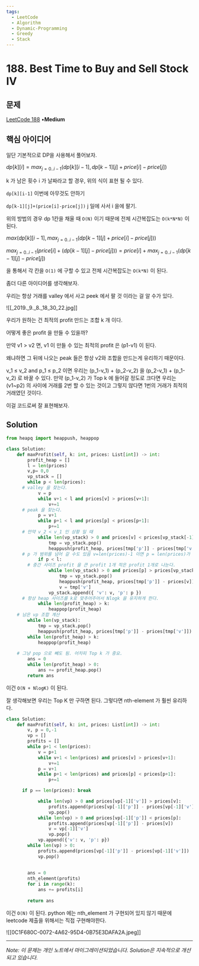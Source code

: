 ```yaml
---
tags:
  - LeetCode
  - Algorithm
  - Dynamic-Programming
  - Greedy
  - Stack
---
```


# 188. Best Time to Buy and Sell Stock IV

## 문제

[LeetCode 188](https://leetcode.com/problems/best-time-to-buy-and-sell-stock-iv/) •**Medium**

## 핵심 아이디어

일단 기본적으로 DP을 사용해서 풀어보자.

$dp[k][i] = max_{j=0..i-1}(dp[k][i-1],dp[k-1][j]+price[i]-price[j])$

k 가 남은 횟수 i 가 날짜라고 할 경우, 위의 식이 표현 될 수 있다.

`dp[k][i-1]` 이번에 아무것도 안하기

`dp[k-1][j]+(price[i]-price[j])` j 일에 사서 i 을에 팔기.

위의 방법의 경우 dp 1칸을 채울 때 `O(N)` 이기 때문에 전체 시간복잡도는 `O(k*N*N)` 이 된다.

$max(dp[k][i-1], max_{j=0..i-1}(dp[k-1][j]+price[i]-price[j]))$

$max_{j=0..i-1}(price[i]+(dp[k-1][j]-price[j])) = price[i] + max_{j=0..i-1}(dp[k-1][j]-price[j])$

을 통해서 각 칸을 `O(1)` 에 구할 수 있고 전체 시간복잡도는 `O(k*N)` 이 된다.

좀더 다른 아이디어를 생각해보자.

우리는 항상 거래를 valley 에서 사고 peek 에서 팔 것 이라는 걸 알 수가 있다.

![[_2019._9._8._18_30_22.jpg]]

우리가 원하는 건 최적의 profit 만드는 조합 k 개 이다.

어떻게 좋은 profit 을 만들 수 있을까?

만약 v1 > v2 면, v1 이 만들 수 있는 최적의 profit 은 (p1-v1) 이 된다.

왜냐하면 그 뒤에 나오는 peak 들은 항상 v2와 조합을 만드는게 유리하기 때문이다.

v_1 ≤ v_2 and p_1 ≤ p_2 이면 우리는 (p_1-v_1) + (p_2-v_2) 을 (p_2-v_1) + (p_1-v_2) 로 바꿀 수 있다. 만약 (p_1-v_2) 가 Top k 에 들어갈 정도로 크다면 우리는 (v1~p2) 의 사이에 거래를 2번 할 수 있는 것이고 그렇지 않다면 1번의 거래가 최적의 거래였던 것이다.

이걸 코드로써 잘 표현해보자.

## Solution

```python
from heapq import heappush, heappop

class Solution:
    def maxProfit(self, k: int, prices: List[int]) -> int:
        profit_heap = []
        l = len(prices)
        v,p= 0,0
        vp_stack = []
        while p < len(prices):
      # valley 을 찾는다.
            v = p
            while v+1 < l and prices[v] > prices[v+1]:
                v+=1
      # peak 을 찾는다.
            p = v+1
            while p+1 < l and prices[p] < prices[p+1]:
                p+=1
      # 만약 v_2 < v_1 인 상황 일 때
            while len(vp_stack) > 0 and prices[v] < prices[vp_stack[-1]['v']]:
                tmp = vp_stack.pop()
                heappush(profit_heap, prices[tmp['p']] - prices[tmp['v']])
      # p 가 범위를 넘어 갈 수도 있음 v=len(prices)-1 이면 p = len(prices)가 됨
            if p < l:
        # 중간 사이즈 profit 을 큰 profit 1개 작은 profit 1개로 나눈다.
                while len(vp_stack) > 0 and prices[p] > prices[vp_stack[-1]['p']]:
                    tmp = vp_stack.pop()
                    heappush(profit_heap, prices[tmp['p']] - prices[v])
                    v = tmp['v']
                vp_stack.append({ 'v': v, 'p': p })
      # 항상 heap 사이즈를 k로 맞추어주어서 Nlogk 을 유지하게 한다.
            while len(profit_heap) > k: 
                heappop(profit_heap)
    # 남은 vp 조합 계산
        while len(vp_stack):
            tmp = vp_stack.pop()
            heappush(profit_heap, prices[tmp['p']] - prices[tmp['v']])
        while len(profit_heap) > k: 
            heappop(profit_heap)
        
    # 그냥 pop 으로 빼도 됨. 어차피 Top k 가 중요.
        ans = 0
        while len(profit_heap) > 0:
            ans += profit_heap.pop()
        return ans
```

이건 `O(N + NlogK)` 이 된다.

잘 생각해보면 우리는 Top K 만 구하면 된다. 그렇다면 nth-element 가 훨씬 유리하다.

```python
class Solution:
    def maxProfit(self, k: int, prices: List[int]) -> int:
        v, p = 0,-1
        vp = []
        profits = []
        while p+1 < len(prices):
            v = p+1
            while v+1 < len(prices) and prices[v] > prices[v+1]:
                v+=1
            p = v+1
            while p+1 < len(prices) and prices[p] < prices[p+1]:
                p+=1

      if p == len(prices): break

            while len(vp) > 0 and prices[vp[-1]['v']] > prices[v]:
                profits.append(prices[vp[-1]['p']] - prices[vp[-1]['v']])
                vp.pop()
            while len(vp) > 0 and prices[vp[-1]['p']] < prices[p]:
                profits.append(prices[vp[-1]['p']] - prices[v])
                v = vp[-1]['v']
                vp.pop()
            vp.append({'v': v, 'p': p})
        while len(vp) > 0:
            profits.append(prices[vp[-1]['p']] - prices[vp[-1]['v']])
            vp.pop()
        
        
        ans = 0
        nth_element(profits)
        for i in range(k):
            ans += profits[i]
        
        return ans
```

이건 `O(N)` 이 된다. python 에는 nth_element 가 구현되어 있지 않기 때문에 leetcode 제출을 위해서는 직접 구현해야한다.

![[0C1F680C-0072-4A62-95D4-0B75E3DAFA2A.jpeg]]

---

*Note: 이 문제는 개인 노트에서 마이그레이션되었습니다. Solution은 지속적으로 개선되고 있습니다.*
